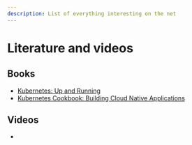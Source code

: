 ```yaml
---
description: List of everything interesting on the net
---
```


# Literature and videos

## Books

* [Kubernetes: Up and Running](https://www.amazon.de/Kubernetes-Running-Dive-Future-Infrastructure/dp/1491935677)
* [Kubernetes Cookbook: Building Cloud Native Applications](https://www.amazon.de/Kubernetes-Cookbook-Building-Native-Applications/dp/1491979682/)

## Videos

* 
